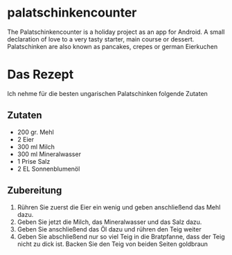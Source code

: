# palatschinkencounter
The Palatschinkencounter is a holiday project as an app for Android. A small declaration of love to a very tasty starter, main course or dessert. Palatschinken are also known as pancakes, crepes or german Eierkuchen

# Das Rezept
Ich nehme für die besten ungarischen Palatschinken folgende Zutaten
## Zutaten
* 200 gr. Mehl
* 2 Eier
* 300 ml Milch
* 300 ml Mineralwasser
* 1 Prise Salz
* 2 EL Sonnenblumenöl
## Zubereitung
1. Rühren Sie zuerst die Eier ein wenig und geben anschließend das Mehl dazu.
2. Geben Sie jetzt die Milch, das Mineralwasser und das Salz dazu.
3. Geben Sie anschließend das Öl dazu und rühren den Teig weiter
4. Geben Sie abschließend nur so viel Teig in die Bratpfanne, dass der Teig nicht zu dick ist. Backen Sie den Teig von beiden Seiten goldbraun
